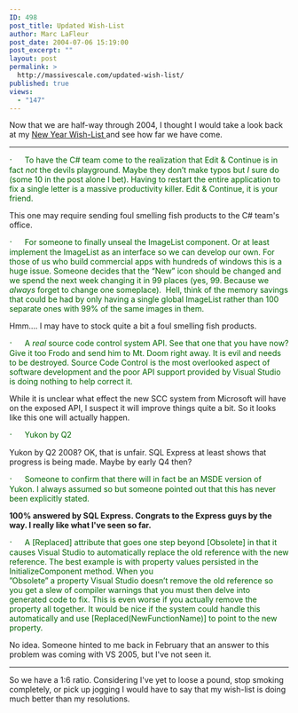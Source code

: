 ```yaml
---
ID: 498
post_title: Updated Wish-List
author: Marc LaFleur
post_date: 2004-07-06 15:19:00
post_excerpt: ""
layout: post
permalink: >
  http://massivescale.com/updated-wish-list/
published: true
views:
  - "147"
---
```

<P>Now that we are half-way through 2004,&nbsp;I thought I would take a look back at my <A href="http://weblogs.asp.net/mlafleur/archive/2004/01/04/47472.aspx">New Year Wish-List </A>and see how far we have come. </P>
<P dir=ltr><FONT color=#006400><FONT face=Symbol size=3><SPAN><SPAN>
<HR id=null>
&#183;<FONT face="Times New Roman" size=1><SPAN>&nbsp;&nbsp;&nbsp;&nbsp;&nbsp;&nbsp;&nbsp;&nbsp; </SPAN></FONT></SPAN></SPAN></FONT>To have the C# team come to the realization that Edit &amp; Continue is in fact <I><SPAN>not</SPAN></I> the devils playground. Maybe they don&#8217;t make typos but <I><SPAN>I</SPAN></I> sure do (some 10 in the post alone I bet). Having to restart the entire application to fix a single letter is a massive productivity killer. Edit &amp; Continue, it is your friend.</FONT></P>
<P dir=ltr>This one may require sending foul smelling fish products to the C# team's office. </P>
<P dir=ltr></P>
<P dir=ltr><FONT color=#006400><FONT face=Symbol size=3><SPAN><SPAN>&#183;<FONT face="Times New Roman" size=1><SPAN>&nbsp;&nbsp;&nbsp;&nbsp;&nbsp;&nbsp;&nbsp;&nbsp; </SPAN></FONT></SPAN></SPAN></FONT>For someone to finally unseal the ImageList component. Or at least implement the ImageList as an interface so we can develop our own. For those of us who build commercial apps with hundreds of windows this is a huge issue. Someone decides that the &#8220;New&#8221; icon should be changed and we spend the next week changing it in 99 places (yes, 99. Because we <I><SPAN>always</SPAN></I> forget to change one someplace).&nbsp; Hell, think of the memory savings that could be had by only having a single global ImageList rather than 100 separate ones with 99% of the same images in them.</FONT></P>
<P dir=ltr>Hmm.... I may have to stock quite a bit a foul smelling fish products.</P>
<P dir=ltr></P>
<P dir=ltr><FONT color=#006400><FONT face=Symbol size=3><SPAN><SPAN>&#183;<FONT face="Times New Roman" size=1><SPAN>&nbsp;&nbsp;&nbsp;&nbsp;&nbsp;&nbsp;&nbsp;&nbsp; </SPAN></FONT></SPAN></SPAN></FONT>A <I><SPAN>real</SPAN></I> source code control system API. See that one that you have now? Give it too Frodo and send him to Mt. Doom right away. It is evil and needs to be destroyed. Source Code Control is the most overlooked aspect of software development and the poor API support provided by Visual Studio is doing nothing to help correct it. </FONT></P>
<P dir=ltr>While it is unclear what effect the new SCC system from Microsoft will have on the exposed API, I suspect it will improve things quite a bit. So it looks like this one will actually happen.</P>
<P dir=ltr></P>
<P dir=ltr><FONT color=#006400><FONT face=Symbol size=3><SPAN><SPAN>&#183;<FONT face="Times New Roman" size=1><SPAN>&nbsp;&nbsp;&nbsp;&nbsp;&nbsp;&nbsp;&nbsp;&nbsp; </SPAN></FONT></SPAN></SPAN></FONT>Yukon by Q2</FONT></P>
<P dir=ltr>Yukon by Q2 2008? OK, that is unfair. SQL Express at least shows that progress is being made. Maybe by early Q4 then?</P>
<P dir=ltr></P>
<P dir=ltr><FONT color=#006400><FONT face=Symbol size=3><SPAN><SPAN>&#183;<FONT face="Times New Roman" size=1><SPAN>&nbsp;&nbsp;&nbsp;&nbsp;&nbsp;&nbsp;&nbsp;&nbsp; </SPAN></FONT></SPAN></SPAN></FONT>Someone to confirm that there will in fact be an MSDE version of Yukon. I always assumed so but someone pointed out that this has never been explicitly stated.</FONT></P>
<P dir=ltr><STRONG>100% answered by SQL Express. Congrats to the Express guys by the way. I really like what I've seen so far.</STRONG></P>
<P dir=ltr></P>
<P dir=ltr><FONT color=#006400><FONT face=Symbol size=3><SPAN><SPAN>&#183;<FONT face="Times New Roman" size=1><SPAN>&nbsp;&nbsp;&nbsp;&nbsp;&nbsp;&nbsp;&nbsp;&nbsp; </SPAN></FONT></SPAN></SPAN></FONT>A [Replaced] attribute that goes one step beyond [Obsolete] in that it causes Visual Studio to automatically replace the old reference with the new reference. The best example is with property values persisted in the InitializeComponent method. When you <BR>&#8221;Obsolete&#8221; a property Visual Studio doesn&#8217;t remove the old reference so you get a slew of compiler warnings that you must then delve into generated code to fix. This is even worse if you actually remove the property all together. It would be nice if the system could handle this automatically and use [Replaced(NewFunctionName)] to point to the new property.</FONT> </P>
<P dir=ltr>No idea. Someone hinted to me back in February that an answer to this problem was coming with VS 2005, but I've not seen it. </P>
<P>
<HR id=null>
So we have a 1:6 ratio. Considering I've yet to loose a pound, stop smoking completely, or pick up jogging I would have to say that my wish-list is doing much better than my resolutions. </P>